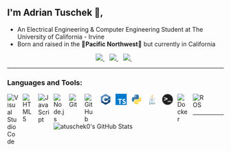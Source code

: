 ## I'm Adrian Tuschek 👋, 

- An Electrical Engineering & Computer Engineering Student at The University of California - Irvine 
- Born and raised in the **🌲Pacific Northwest🌲** but currently in California

<p align='center'>

<a href="https://www.linkedin.com/in/adrian-tuschek-16509a20b/">
    <img src="https://img.shields.io/badge/-Connect-black?style=for-the-badge&logo=Linkedin" />
  </a>&nbsp;&nbsp;
  
<a href="mailto:atuschek@student.cccd.edu">
    <img src="https://img.shields.io/badge/-Say%20Hi!-black?style=for-the-badge&logo=gmail&logoColor=white" />
  </a>&nbsp;&nbsp;
  
<a href="https://github.com/atuschek0">
    <img src="https://img.shields.io/badge/Follow-black.svg?&style=for-the-badge&logo=github&logoColor=white" />
  </a>&nbsp;&nbsp;

</p>

---

### Languages and Tools:

<img align="left" alt="Visual Studio Code" width="26px" src="https://cdn.jsdelivr.net/gh/devicons/devicon/icons/vscode/vscode-original.svg" style="padding-right:10px;" />
<img align="left" alt="HTML5" width="26px" src="https://cdn.jsdelivr.net/gh/devicons/devicon/icons/html5/html5-original.svg" style="padding-right:10px;" />
<img align="left" alt="JavaScript" width="26px" src="https://cdn.jsdelivr.net/gh/devicons/devicon/icons/javascript/javascript-original.svg" style="padding-right:10px;" />
<img align="left" alt="Node.js" width="26px" src="https://cdn.jsdelivr.net/gh/devicons/devicon/icons/nodejs/nodejs-original.svg" style="padding-right:10px;" />
<img align="left" alt="Git" width="26px" src="https://cdn.jsdelivr.net/gh/devicons/devicon/icons/git/git-original.svg" style="padding-right:10px;" />
<img align="left" alt="GitHub" width="26px" src="https://user-images.githubusercontent.com/3369400/139448065-39a229ba-4b06-434b-bc67-616e2ed80c8f.png" style="padding-right:10px;" />
<img align="left" alt="C++" width="26px" src="https://raw.githubusercontent.com/github/explore/180320cffc25f4ed1bbdfd33d4db3a66eeeeb358/topics/cpp/cpp.png" style="padding-right:10px;" />
<img align="left" alt="Typescript" width="26px" src="https://raw.githubusercontent.com/github/explore/80688e429a7d4ef2fca1e82350fe8e3517d3494d/topics/typescript/typescript.png" style="padding-right:10px;" />
<img align="left" alt="Python" width="26px" src="https://raw.githubusercontent.com/github/explore/80688e429a7d4ef2fca1e82350fe8e3517d3494d/topics/python/python.png" style="padding-right:10px;" />
<img align="left" alt="Java" width="26px" src="https://raw.githubusercontent.com/github/explore/5b3600551e122a3277c2c5368af2ad5725ffa9a1/topics/java/java.png" style="padding-right:10px;" />
<img align="left" alt="Terminal" width="26px" src="https://raw.githubusercontent.com/github/explore/d92924b1d925bb134e308bd29c9de6c302ed3beb/topics/terminal/terminal.png" style="padding-right:10px;" />
<img align="left" alt="Docker" width="26px" src="https://cdn.jsdelivr.net/gh/devicons/devicon/icons/docker/docker-original.svg" style="padding-right:10px;" />
<img align="left" alt="ROS" width="26px" src="https://raw.githubusercontent.com/ros-infrastructure/artwork/master/ros_logo.svg" style="padding-right:10px;" />


<br />
<br />

---

 <img align="left" alt="atuschek0's GitHub Stats" src="https://github-readme-stats.vercel.app/api?username=atuschek0&show_icons=true&hide_border=false&title_color=70a5fd&icon_color=bf91f3&bg_color=1a1b27&text_color=38bdae&border_color=0c1a25" />
